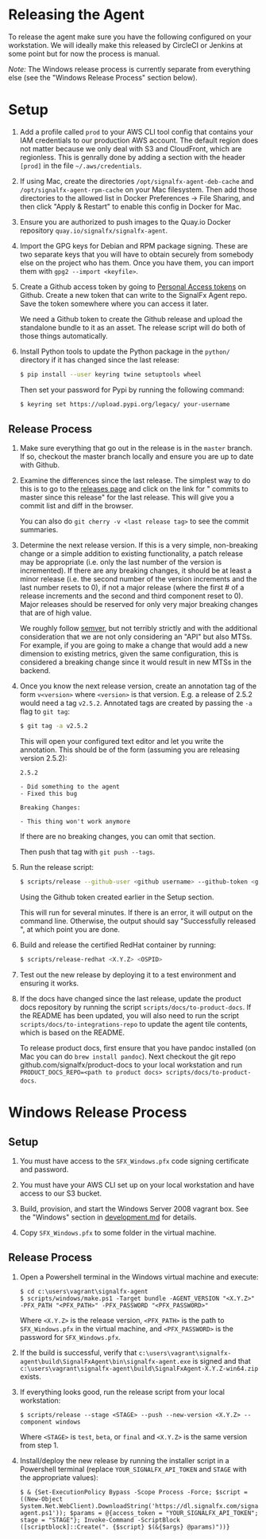 # Releasing the Agent

To release the agent make sure you have the following configured on your
workstation.  We will ideally make this released by CircleCI or Jenkins at some
point but for now the process is manual.

*Note:* The Windows release process is currently separate from everything else
(see the "Windows Release Process" section below).

# Setup

1. Add a profile called `prod` to your AWS CLI tool config that contains your
   IAM credentials to our production AWS account.  The default region does not
   matter because we only deal with S3 and CloudFront, which are regionless.
   This is genrally done by adding a section with the header `[prod]` in the
   file `~/.aws/credentials`.

1. If using Mac, create the directories `/opt/signalfx-agent-deb-cache` and
   `/opt/signalfx-agent-rpm-cache` on your Mac filesystem.  Then add those
   directories to the allowed list in Docker Preferences -> File Sharing, and
   then click "Apply & Restart" to enable this config in Docker for Mac.

1. Ensure you are authorized to push images to the Quay.io Docker repository
   `quay.io/signalfx/signalfx-agent`.

1. Import the GPG keys for Debian and RPM package signing.  These are two
   separate keys that you will have to obtain securely from somebody else on
   the project who has them.  Once you have them, you can import them with
   `gpg2 --import <keyfile>`.

1. Create a Github access token by going to [Personal Access tokens](
   https://github.com/settings/tokens) on Github.  Create a new token that can
   write to the SignalFx Agent repo.  Save the token somewhere where you can
   access it later.

   We need a Github token to create the Github release and upload the
   standalone bundle to it as an asset.  The release script will do both of
   those things automatically.

1. Install Python tools to update the Python package in the `python/`
   directory if it has changed since the last release:

   ```sh
   $ pip install --user keyring twine setuptools wheel
   ```

   Then set your password for Pypi by running the following command:

   ```sh
   $ keyring set https://upload.pypi.org/legacy/ your-username
   ```

## Release Process

1. Make sure everything that go out in the release is in the `master` branch.
   If so, checkout the master branch locally and ensure you are up to date
   with Github.

1. Examine the differences since the last release.  The simplest way to do
   this is to go to the [releases
   page](https://github.com/signalfx/signalfx-agent/releases) and click on the
   link for "<N> commits to master since this release" for the last release.
   This will give you a commit list and diff in the browser.

   You can also do `git cherry -v <last release tag>` to see the commit
   summaries.

1. Determine the next release version.  If this is a very simple, non-breaking
   change or a simple addition to existing functionality, a patch release may
   be appropriate (i.e. only the last number of the version is incremented).
   If there are any breaking changes, it should be at least a minor release
   (i.e. the second number of the version increments and the last number
   resets to 0), if not a major release (where the first # of a release
   increments and the second and third component reset to 0).  Major releases
   should be reserved for only very major breaking changes that are of high
   value.

   We roughly follow [semver](https://semver.org/), but not terribly
   strictly and with the additional consideration that we are not only
   considering an "API" but also MTSs.  For example, if you are going to make
   a change that would add a new dimension to existing metrics, given the same
   configuration, this is considered a breaking change since it would result
   in new MTSs in the backend.

1. Once you know the next release version, create an annotation tag of the
   form `v<version>` where `<version>` is that version.  E.g. a release of
   2.5.2 would need a tag `v2.5.2`.  Annotated tags are created by passing the
   `-a` flag to `git tag`:

   ```sh
   $ git tag -a v2.5.2
   ```

   This will open your configured text editor and let you write the
   annotation.  This should be of the form (assuming you are releasing version
   2.5.2):

   ```
   2.5.2

   - Did something to the agent
   - Fixed this bug

   Breaking Changes:

   - This thing won't work anymore
   ```

   If there are no breaking changes, you can omit that section.

   Then push that tag with `git push --tags`.

1. Run the release script:

   ```sh
   $ scripts/release --github-user <github username> --github-token <github token>
   ```

   Using the Github token created earlier in the Setup section.

   This will run for several minutes.  If there is an error, it will output on
   the command line.  Otherwise, the output should say "Successfully released
   <version>", at which point you are done.

1. Build and release the certified RedHat container by running:

   ```sh
   $ scripts/release-redhat <X.Y.Z> <OSPID>
   ```

1. Test out the new release by deploying it to a test environment and ensuring
   it works.

1. If the docs have changed since the last release, update the product docs
   repository by running the script `scripts/docs/to-product-docs`.  If the
   README has been updated, you will also need to run the script
   `scripts/docs/to-integrations-repo` to update the agent tile contents,
   which is based on the README.

   To release product docs, first ensure that you have pandoc installed (on
   Mac you can do `brew install pandoc`).  Next checkout the git repo
   github.com/signalfx/product-docs to your local workstation and run
   `PRODUCT_DOCS_REPO=<path to product docs> scripts/docs/to-product-docs`.

# Windows Release Process

## Setup

1. You must have access to the `SFX_Windows.pfx` code signing certificate and password.

1. You must have your AWS CLI set up on your local workstation and have access to our
   S3 bucket.

1. Build, provision, and start the Windows Server 2008 vagrant box. See the "Windows"
   section in [development.md](docs/development.md) for details.

1. Copy `SFX_Windows.pfx` to some folder in the virtual machine.

## Release Process

1. Open a Powershell terminal in the Windows virtual machine and execute:

   ```
   $ cd c:\users\vagrant\signalfx-agent
   $ scripts/windows/make.ps1 -Target bundle -AGENT_VERSION "<X.Y.Z>" -PFX_PATH "<PFX_PATH>" -PFX_PASSWORD "<PFX_PASSWORD>"
   ```

   Where `<X.Y.Z>` is the release version, `<PFX_PATH>` is the path to `SFX_Windows.pfx`
   in the virtual machine, and `<PFX_PASSWORD>` is the password for `SFX_Windows.pfx`.

1. If the build is successful, verify that
   `c:\users\vagrant\signalfx-agent\build\SignalFxAgent\bin\signalfx-agent.exe` is signed and that
   `c:\users\vagrant\signalfx-agent\build\SignalFxAgent-X.Y.Z-win64.zip` exists.

1. If everything looks good, run the release script from your local workstation:

   ```
   $ scripts/release --stage <STAGE> --push --new-version <X.Y.Z> --component windows
   ```

   Where `<STAGE>` is `test`, `beta`, or `final` and `<X.Y.Z>` is the same version from step 1.

1. Install/deploy the new release by running the installer script in a Powershell terminal
   (replace `YOUR_SIGNALFX_API_TOKEN` and `STAGE` with the appropriate values):

   ```
   $ & {Set-ExecutionPolicy Bypass -Scope Process -Force; $script = ((New-Object System.Net.WebClient).DownloadString('https://dl.signalfx.com/signalfx-agent.ps1')); $params = @{access_token = "YOUR_SIGNALFX_API_TOKEN"; stage = "STAGE"}; Invoke-Command -ScriptBlock ([scriptblock]::Create(". {$script} $(&{$args} @params)"))}
   ```
